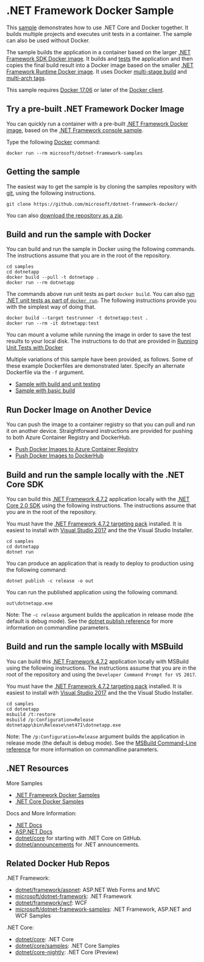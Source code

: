 # .NET Framework Docker Sample

This [sample](Dockerfile) demonstrates how to use .NET Core and Docker together. It builds multiple projects and executes unit tests in a container. The sample can also be used without Docker.

The sample builds the application in a container based on the larger [.NET Framework SDK Docker image](https://hub.docker.com/r/microsoft/dotnet-framework/). It builds and [tests](dotnet-docker-unit-testing.md) the application and then copies the final build result into a Docker image based on the smaller [.NET Framework Runtime Docker image](https://hub.docker.com/r/microsoft/dotnet-framework/). It uses Docker [multi-stage build](https://github.com/dotnet/announcements/issues/18) and [multi-arch tags](https://github.com/dotnet/announcements/issues/14).

This sample requires [Docker 17.06](https://docs.docker.com/release-notes/docker-ce) or later of the [Docker client](https://store.docker.com/editions/community/docker-ce-desktop-windows).

## Try a pre-built .NET Framework Docker Image

You can quickly run a container with a pre-built [.NET Framework Docker image](https://hub.docker.com/r/microsoft/dotnet-framework-samples/), based on the [.NET Framework console sample](dotnetapp/README.md).

Type the following [Docker](https://www.docker.com/products/docker) command:

```console
docker run --rm microsoft/dotnet-framework-samples
```

## Getting the sample

The easiest way to get the sample is by cloning the samples repository with [git](https://git-scm.com/downloads), using the following instructions.

```console
git clone https://github.com/microsoft/dotnet-framework-docker/
```

You can also [download the repository as a zip](https://github.com/microsoft/dotnet-framework-docker/archive/master.zip).

## Build and run the sample with Docker

You can build and run the sample in Docker using the following commands. The instructions assume that you are in the root of the repository.

```console
cd samples
cd dotnetapp
docker build --pull -t dotnetapp .
docker run --rm dotnetapp
```

The commands above run unit tests as part `docker build`. You can also [run .NET unit tests as part of `docker run`](dotnet-docker-unit-testing.md). The following instructions provide you with the simplest way of doing that.

```console
docker build --target testrunner -t dotnetapp:test .
docker run --rm -it dotnetapp:test
```

You can mount a volume while running the image in order to save the test results to your local disk. The instructions to do that are provided in [Running Unit Tests with Docker](dotnet-docker-unit-testing.md)

Multiple variations of this sample have been provided, as follows. Some of these example Dockerfiles are demonstrated later. Specify an alternate Dockerfile via the `-f` argument.

* [Sample with build and unit testing](Dockerfile)
* [Sample with basic build](Dockerfile.basic)

## Run Docker Image on Another Device

You can push the image to a container registry so that you can pull and run it on another device. Straightforward instructions are provided for pushing to both Azure Container Registry and DockerHub.

* [Push Docker Images to Azure Container Registry](push-image-to-acr.md)
* [Push Docker Images to DockerHub](push-image-to-dockerhub.md)

## Build and run the sample locally with the .NET Core SDK

You can build this [.NET Framework 4.7.2](https://www.microsoft.com/net/download/dotnet-framework-runtime/net472) application locally with the [.NET Core 2.0 SDK](https://www.microsoft.com/net/download/core) using the following instructions. The instructions assume that you are in the root of the repository.

You must have the [.NET Framework 4.7.2 targeting pack](https://go.microsoft.com/fwlink/?LinkId=863261) installed. It is easiest to install with [Visual Studio 2017](https://www.microsoft.com/net/download/Windows/build) and the the Visual Studio Installer.

```console
cd samples
cd dotnetapp
dotnet run
```

You can produce an application that is ready to deploy to production using the following command:

```console
dotnet publish -c release -o out
```

You can run the published application using the following command.

```console
out\dotnetapp.exe
```

Note: The `-c release` argument builds the application in release mode (the default is debug mode). See the [dotnet publish reference](https://docs.microsoft.com/dotnet/core/tools/dotnet-publish) for more information on commandline parameters.

## Build and run the sample locally with MSBuild

You can build this [.NET Framework 4.7.2](https://www.microsoft.com/net/download/dotnet-framework-runtime/net472) application locally with MSBuild using the following instructions. The instructions assume that you are in the root of the repository and using the `Developer Command Prompt for VS 2017`.

You must have the [.NET Framework 4.7.2 targeting pack](https://go.microsoft.com/fwlink/?LinkId=863261) installed. It is easiest to install with [Visual Studio 2017](https://www.microsoft.com/net/download/Windows/build) and the the Visual Studio Installer.

```console
cd samples
cd dotnetapp
msbuild /t:restore
msbuild /p:Configuration=Release
dotnetapp\bin\Release\net471\dotnetapp.exe
```

Note: The `/p:Configuration=Release` argument builds the application in release mode (the default is debug mode). See the [MSBuild Command-Line reference](https://msdn.microsoft.com/en-us/library/ms164311.aspx) for more information on commandline parameters.

## .NET Resources

More Samples

* [.NET Framework Docker Samples](../README.md)
* [.NET Core Docker Samples](https://github.com/dotnet/dotnet-docker/blob/master/samples/README.md)

Docs and More Information:

* [.NET Docs](https://docs.microsoft.com/dotnet/)
* [ASP.NET Docs](https://docs.microsoft.com/aspnet/)
* [dotnet/core](https://github.com/dotnet/core) for starting with .NET Core on GitHub.
* [dotnet/announcements](https://github.com/dotnet/announcements/issues) for .NET announcements.

## Related Docker Hub Repos

.NET Framework:

* [dotnet/framework/aspnet](https://hub.docker.com/_/microsoft-dotnet-framework-aspnet/): ASP.NET Web Forms and MVC
* [microsoft/dotnet-framework](https://hub.docker.com/r/microsoft/dotnet-framework/): .NET Framework
* [dotnet/framework/wcf](https://hub.docker.com/_/microsoft-dotnet-framework-wcf/): WCF
* [microsoft/dotnet-framework-samples](https://hub.docker.com/r/microsoft/dotnet-framework-samples/): .NET Framework, ASP.NET and WCF Samples

.NET Core:

* [dotnet/core](https://hub.docker.com/_/microsoft-dotnet-core/): .NET Core
* [dotnet/core/samples](https://hub.docker.com/_/microsoft-dotnet-core-samples/): .NET Core Samples
* [dotnet/core-nightly](https://hub.docker.com/_/microsoft-dotnet-core-nightly/): .NET Core (Preview)

